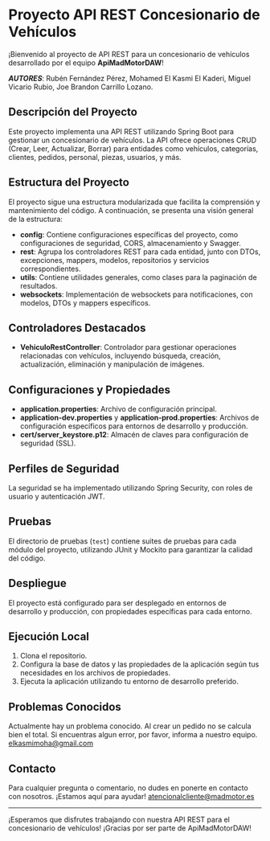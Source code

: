 # Proyecto API REST Concesionario de Vehículos

¡Bienvenido al proyecto de API REST para un concesionario de vehículos desarrollado por el equipo **ApiMadMotorDAW**!

***AUTORES***: Rubén Fernández Pérez, Mohamed El Kasmi El Kaderi, Miguel Vicario Rubio, Joe Brandon Carrillo Lozano.



## Descripción del Proyecto

Este proyecto implementa una API REST utilizando Spring Boot para gestionar un concesionario de vehículos. La API ofrece operaciones CRUD (Crear, Leer, Actualizar, Borrar) para entidades como vehículos, categorías, clientes, pedidos, personal, piezas, usuarios, y más.

## Estructura del Proyecto

El proyecto sigue una estructura modularizada que facilita la comprensión y mantenimiento del código. A continuación, se presenta una visión general de la estructura:

- **config**: Contiene configuraciones específicas del proyecto, como configuraciones de seguridad, CORS, almacenamiento y Swagger.
- **rest**: Agrupa los controladores REST para cada entidad, junto con DTOs, excepciones, mappers, modelos, repositorios y servicios correspondientes.
- **utils**: Contiene utilidades generales, como clases para la paginación de resultados.
- **websockets**: Implementación de websockets para notificaciones, con modelos, DTOs y mappers específicos.

## Controladores Destacados

- **VehiculoRestController**: Controlador para gestionar operaciones relacionadas con vehículos, incluyendo búsqueda, creación, actualización, eliminación y manipulación de imágenes.

## Configuraciones y Propiedades

- **application.properties**: Archivo de configuración principal.
- **application-dev.properties** y **application-prod.properties**: Archivos de configuración específicos para entornos de desarrollo y producción.
- **cert/server_keystore.p12**: Almacén de claves para configuración de seguridad (SSL).

## Perfiles de Seguridad

La seguridad se ha implementado utilizando Spring Security, con roles de usuario y autenticación JWT.

## Pruebas

El directorio de pruebas (`test`) contiene suites de pruebas para cada módulo del proyecto, utilizando JUnit y Mockito para garantizar la calidad del código.

## Despliegue

El proyecto está configurado para ser desplegado en entornos de desarrollo y producción, con propiedades específicas para cada entorno.

## Ejecución Local

1. Clona el repositorio.
2. Configura la base de datos y las propiedades de la aplicación según tus necesidades en los archivos de propiedades.
3. Ejecuta la aplicación utilizando tu entorno de desarrollo preferido.


## Problemas Conocidos

Actualmente hay un problema conocido. Al crear un pedido no se calcula bien el total. Si encuentras algun error, por favor, informa a nuestro equipo. elkasmimoha@gmail.com

## Contacto

Para cualquier pregunta o comentario, no dudes en ponerte en contacto con nosotros. ¡Estamos aquí para ayudar!
atencionalcliente@madmotor.es

---

¡Esperamos que disfrutes trabajando con nuestra API REST para el concesionario de vehículos! ¡Gracias por ser parte de ApiMadMotorDAW!
